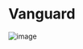 # Vanguard

![image](https://github.com/SilentisVox/Vanguard/assets/165338136/3fd88fc0-b213-4769-ae9a-5f4fb56e7e54)
